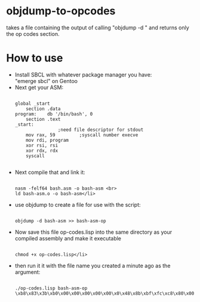 # objdump-to-opcodes
takes a file containing the output of calling "objdump -d <asm file>" and returns only the op codes section.

<h1> How to use </h1>
<ul>
	<li>Install SBCL with whatever package manager you have:<br>
		"emerge sbcl" on Gentoo</li>

<li>Next get your ASM:</li>



```

global _start
	section .data
program:	db '/bin/bash', 0
	section .text
_start:
				;need file descriptor for stdout
	mov rax, 59 		;syscall number execve
	mov rdi, program             
	xor rsi, rsi
	xor rdx, rdx
	syscall
	
```


<li>Next compile that and link it:
	
```

nasm -felf64 bash.asm -o bash-asm <br>
ld bash-asm.o -o bash-asm</li>

```
<li>use objdump to create a file for use with the script:<br>

```

objdump -d bash-asm >> bash-asm-op

```

</li>

<li>Now save this file op-codes.lisp into the same directory as your compiled assembly and make it executable<br>

```

chmod +x op-codes.lisp</li>

```

<li>then run it it with the file name you created a minute ago as the argument:</li>

```

./op-codes.lisp bash-asm-op
\xb8\x83\x3b\xb0\x00\x00\x00\x00\x00\x0\x48\x8b\xbf\xfc\xc8\x80\x00\x06\x60\x00\x00\x00\x00\x0\x48\x83\x31\x1f\xf6\x6\x48\x83\x31\x1d\xd2\x2\x0f\xf0\x05\x5

```


</ul>

